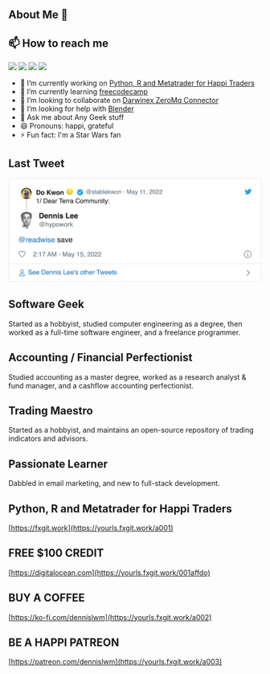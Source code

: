 ## About Me 👋

## 📫 How to reach me

<p>
<a href="https://www.twitter.com/leetradetitan"><img src="https://img.shields.io/badge/twitter-%231DA1F2.svg?&style=for-the-badge&logo=twitter&logoColor=white" height=25></a> 
<a href="https://medium.com/@dennislwm22"><img src="https://img.shields.io/badge/medium-%2312100E.svg?&style=for-the-badge&logo=medium&logoColor=white" height=25></a> 
<a href="https://dev.to/dennislwm"><img src="https://img.shields.io/badge/DEV.TO-%230A0A0A.svg?&style=for-the-badge&logo=dev-dot-to&logoColor=white" height=25></a>
<a href="https://yourls.fxgit.work/a007"><img src="https://img.shields.io/badge/-YouTube-red?&style=for-the-badge&logo=youtube&logoColor=white" height=25></a>
</p>

* 🔭 I’m currently working on [Python, R and Metatrader for Happi Traders](https://yourls.fxgit.work/a001)
* 🌱 I’m currently learning [freecodecamp](https://freecodecamp.org)
* 👯 I’m looking to collaborate on [Darwinex ZeroMq Connector](https://github.com/dennislwm/dwx-zeromq-connector) 
* 🤔 I’m looking for help with [Blender](https://blender.org)
* 💬 Ask me about Any Geek stuff
* 😄 Pronouns: happi, grateful
* ⚡ Fun fact: I'm a Star Wars fan

## Last Tweet
<p><a href="https://www.twitter.com/leetradetitan"><img src="https://github.com/dennislwm/dennislwm/blob/master/tweet.png" width="600"></a></p>

## Software Geek
Started as a hobbyist, studied computer engineering as a degree, then worked as a full-time software engineer, and a freelance programmer.

## Accounting / Financial Perfectionist
Studied accounting as a master degree, worked as a research analyst & fund manager, and a cashflow accounting perfectionist.

## Trading Maestro
Started as a hobbyist, and maintains an open-source repository of trading indicators and advisors.

## Passionate Learner
Dabbled in email marketing, and new to full-stack development.

## Python, R and Metatrader for Happi Traders

[https://fxgit.work](https://yourls.fxgit.work/a001)

## FREE $100 CREDIT

[https://digitalocean.com](https://yourls.fxgit.work/001affdo)

## BUY A COFFEE

[https://ko-fi.com/dennislwm](https://yourls.fxgit.work/a002)

## BE A HAPPI PATREON

[https://patreon.com/dennislwm](https://yourls.fxgit.work/a003)

<!--
**dennislwm/dennislwm** is a ✨ _special_ ✨ repository because its `README.md` (this file) appears on your GitHub profile.
-->
